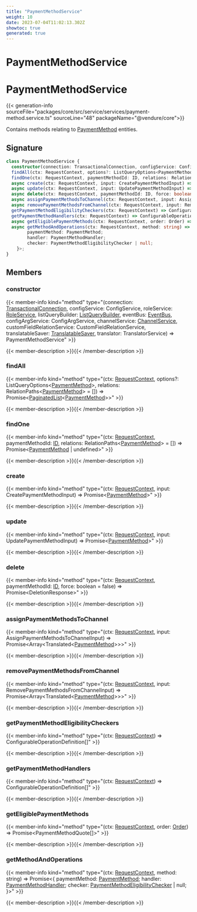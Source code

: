 ```yaml
---
title: "PaymentMethodService"
weight: 10
date: 2023-07-04T11:02:13.302Z
showtoc: true
generated: true
---
```

<!-- This file was generated from the Vendure source. Do not modify. Instead, re-run the "docs:build" script -->

# PaymentMethodService
<div class="symbol">


# PaymentMethodService

{{< generation-info sourceFile="packages/core/src/service/services/payment-method.service.ts" sourceLine="48" packageName="@vendure/core">}}

Contains methods relating to <a href='/typescript-api/entities/payment-method#paymentmethod'>PaymentMethod</a> entities.

## Signature

```TypeScript
class PaymentMethodService {
  constructor(connection: TransactionalConnection, configService: ConfigService, roleService: RoleService, listQueryBuilder: ListQueryBuilder, eventBus: EventBus, configArgService: ConfigArgService, channelService: ChannelService, customFieldRelationService: CustomFieldRelationService, translatableSaver: TranslatableSaver, translator: TranslatorService)
  findAll(ctx: RequestContext, options?: ListQueryOptions<PaymentMethod>, relations: RelationPaths<PaymentMethod> = []) => Promise<PaginatedList<PaymentMethod>>;
  findOne(ctx: RequestContext, paymentMethodId: ID, relations: RelationPaths<PaymentMethod> = []) => Promise<PaymentMethod | undefined>;
  async create(ctx: RequestContext, input: CreatePaymentMethodInput) => Promise<PaymentMethod>;
  async update(ctx: RequestContext, input: UpdatePaymentMethodInput) => Promise<PaymentMethod>;
  async delete(ctx: RequestContext, paymentMethodId: ID, force: boolean = false) => Promise<DeletionResponse>;
  async assignPaymentMethodsToChannel(ctx: RequestContext, input: AssignPaymentMethodsToChannelInput) => Promise<Array<Translated<PaymentMethod>>>;
  async removePaymentMethodsFromChannel(ctx: RequestContext, input: RemovePaymentMethodsFromChannelInput) => Promise<Array<Translated<PaymentMethod>>>;
  getPaymentMethodEligibilityCheckers(ctx: RequestContext) => ConfigurableOperationDefinition[];
  getPaymentMethodHandlers(ctx: RequestContext) => ConfigurableOperationDefinition[];
  async getEligiblePaymentMethods(ctx: RequestContext, order: Order) => Promise<PaymentMethodQuote[]>;
  async getMethodAndOperations(ctx: RequestContext, method: string) => Promise<{
        paymentMethod: PaymentMethod;
        handler: PaymentMethodHandler;
        checker: PaymentMethodEligibilityChecker | null;
    }>;
}
```
## Members

### constructor

{{< member-info kind="method" type="(connection: <a href='/typescript-api/data-access/transactional-connection#transactionalconnection'>TransactionalConnection</a>, configService: ConfigService, roleService: <a href='/typescript-api/services/role-service#roleservice'>RoleService</a>, listQueryBuilder: <a href='/typescript-api/data-access/list-query-builder#listquerybuilder'>ListQueryBuilder</a>, eventBus: <a href='/typescript-api/events/event-bus#eventbus'>EventBus</a>, configArgService: ConfigArgService, channelService: <a href='/typescript-api/services/channel-service#channelservice'>ChannelService</a>, customFieldRelationService: CustomFieldRelationService, translatableSaver: <a href='/typescript-api/service-helpers/translatable-saver#translatablesaver'>TranslatableSaver</a>, translator: TranslatorService) => PaymentMethodService"  >}}

{{< member-description >}}{{< /member-description >}}

### findAll

{{< member-info kind="method" type="(ctx: <a href='/typescript-api/request/request-context#requestcontext'>RequestContext</a>, options?: ListQueryOptions&#60;<a href='/typescript-api/entities/payment-method#paymentmethod'>PaymentMethod</a>&#62;, relations: RelationPaths&#60;<a href='/typescript-api/entities/payment-method#paymentmethod'>PaymentMethod</a>&#62; = []) => Promise&#60;<a href='/typescript-api/common/paginated-list#paginatedlist'>PaginatedList</a>&#60;<a href='/typescript-api/entities/payment-method#paymentmethod'>PaymentMethod</a>&#62;&#62;"  >}}

{{< member-description >}}{{< /member-description >}}

### findOne

{{< member-info kind="method" type="(ctx: <a href='/typescript-api/request/request-context#requestcontext'>RequestContext</a>, paymentMethodId: <a href='/typescript-api/common/id#id'>ID</a>, relations: RelationPaths&#60;<a href='/typescript-api/entities/payment-method#paymentmethod'>PaymentMethod</a>&#62; = []) => Promise&#60;<a href='/typescript-api/entities/payment-method#paymentmethod'>PaymentMethod</a> | undefined&#62;"  >}}

{{< member-description >}}{{< /member-description >}}

### create

{{< member-info kind="method" type="(ctx: <a href='/typescript-api/request/request-context#requestcontext'>RequestContext</a>, input: CreatePaymentMethodInput) => Promise&#60;<a href='/typescript-api/entities/payment-method#paymentmethod'>PaymentMethod</a>&#62;"  >}}

{{< member-description >}}{{< /member-description >}}

### update

{{< member-info kind="method" type="(ctx: <a href='/typescript-api/request/request-context#requestcontext'>RequestContext</a>, input: UpdatePaymentMethodInput) => Promise&#60;<a href='/typescript-api/entities/payment-method#paymentmethod'>PaymentMethod</a>&#62;"  >}}

{{< member-description >}}{{< /member-description >}}

### delete

{{< member-info kind="method" type="(ctx: <a href='/typescript-api/request/request-context#requestcontext'>RequestContext</a>, paymentMethodId: <a href='/typescript-api/common/id#id'>ID</a>, force: boolean = false) => Promise&#60;DeletionResponse&#62;"  >}}

{{< member-description >}}{{< /member-description >}}

### assignPaymentMethodsToChannel

{{< member-info kind="method" type="(ctx: <a href='/typescript-api/request/request-context#requestcontext'>RequestContext</a>, input: AssignPaymentMethodsToChannelInput) => Promise&#60;Array&#60;Translated&#60;<a href='/typescript-api/entities/payment-method#paymentmethod'>PaymentMethod</a>&#62;&#62;&#62;"  >}}

{{< member-description >}}{{< /member-description >}}

### removePaymentMethodsFromChannel

{{< member-info kind="method" type="(ctx: <a href='/typescript-api/request/request-context#requestcontext'>RequestContext</a>, input: RemovePaymentMethodsFromChannelInput) => Promise&#60;Array&#60;Translated&#60;<a href='/typescript-api/entities/payment-method#paymentmethod'>PaymentMethod</a>&#62;&#62;&#62;"  >}}

{{< member-description >}}{{< /member-description >}}

### getPaymentMethodEligibilityCheckers

{{< member-info kind="method" type="(ctx: <a href='/typescript-api/request/request-context#requestcontext'>RequestContext</a>) => ConfigurableOperationDefinition[]"  >}}

{{< member-description >}}{{< /member-description >}}

### getPaymentMethodHandlers

{{< member-info kind="method" type="(ctx: <a href='/typescript-api/request/request-context#requestcontext'>RequestContext</a>) => ConfigurableOperationDefinition[]"  >}}

{{< member-description >}}{{< /member-description >}}

### getEligiblePaymentMethods

{{< member-info kind="method" type="(ctx: <a href='/typescript-api/request/request-context#requestcontext'>RequestContext</a>, order: <a href='/typescript-api/entities/order#order'>Order</a>) => Promise&#60;PaymentMethodQuote[]&#62;"  >}}

{{< member-description >}}{{< /member-description >}}

### getMethodAndOperations

{{< member-info kind="method" type="(ctx: <a href='/typescript-api/request/request-context#requestcontext'>RequestContext</a>, method: string) => Promise&#60;{         paymentMethod: <a href='/typescript-api/entities/payment-method#paymentmethod'>PaymentMethod</a>;         handler: <a href='/typescript-api/payment/payment-method-handler#paymentmethodhandler'>PaymentMethodHandler</a>;         checker: <a href='/typescript-api/payment/payment-method-eligibility-checker#paymentmethodeligibilitychecker'>PaymentMethodEligibilityChecker</a> | null;     }&#62;"  >}}

{{< member-description >}}{{< /member-description >}}


</div>
